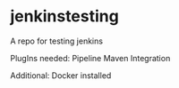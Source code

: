 # jenkinstesting
A repo for testing jenkins 

PlugIns needed:
Pipeline Maven Integration<br/>

Additional:
Docker installed
